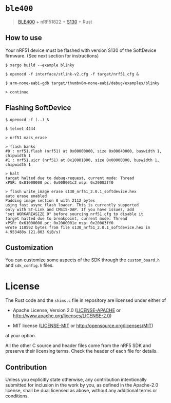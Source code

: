 # `ble400`

> [BLE400] + nRF51822 + [S130] + Rust

[BLE400]: http://www.waveshare.com/wiki/BLE400
[S130]: http://developer.nordicsemi.com/nRF5_SDK/nRF5_SDK_v12.x.x/nRF5_SDK_12.3.0_d7731ad.zip

## How to use

Your nRF51 device must be flashed with version S130 of the SoftDevice firmware.
(See next section for instructions)

``` console
$ xargo build --example blinky

$ openocd -f interface/stlink-v2.cfg -f target/nrf51.cfg &

$ arm-none-eabi-gdb target/thumbv6m-none-eabi/debug/examples/blinky

> continue
```

## Flashing SoftDevice

``` console
$ openocd -f (..) &

$ telnet 4444

> nrf51 mass_erase

> flash banks
#0 : nrf51.flash (nrf51) at 0x00000000, size 0x00040000, buswidth 1, chipwidth 1
#1 : nrf51.uicr (nrf51) at 0x10001000, size 0x00000000, buswidth 1, chipwidth 1

> halt
target halted due to debug-request, current mode: Thread
xPSR: 0x01000000 pc: 0x000001c2 msp: 0x20003ff0

> flash write_image erase s130_nrf51_2.0.1_softdevice.hex
auto erase enabled
Padding image section 0 with 2112 bytes
using fast async flash loader. This is currently supported
only with ST-Link and CMSIS-DAP. If you have issues, add
"set WORKAREASIZE 0" before sourcing nrf51.cfg to disable it
target halted due to breakpoint, current mode: Thread
xPSR: 0x61000000 pc: 0x2000001e msp: 0x20003ff0
wrote 110592 bytes from file s130_nrf51_2.0.1_softdevice.hex in 4.953488s (21.803 KiB/s)
```

## Customization

You can customize some aspects of the SDK through the `custom_board.h` and
`sdk_config.h` files.

# License

The Rust code and the `shims.c` file in repository are licensed under either of

- Apache License, Version 2.0 ([LICENSE-APACHE](LICENSE-APACHE) or
  http://www.apache.org/licenses/LICENSE-2.0)

- MIT license ([LICENSE-MIT](LICENSE-MIT) or http://opensource.org/licenses/MIT)

at your option.

All the other C source and header files come from the nRF5 SDK and preserve
their licensing terms. Check the header of each file for details.

## Contribution

Unless you explicitly state otherwise, any contribution intentionally submitted
for inclusion in the work by you, as defined in the Apache-2.0 license, shall be
dual licensed as above, without any additional terms or conditions.
